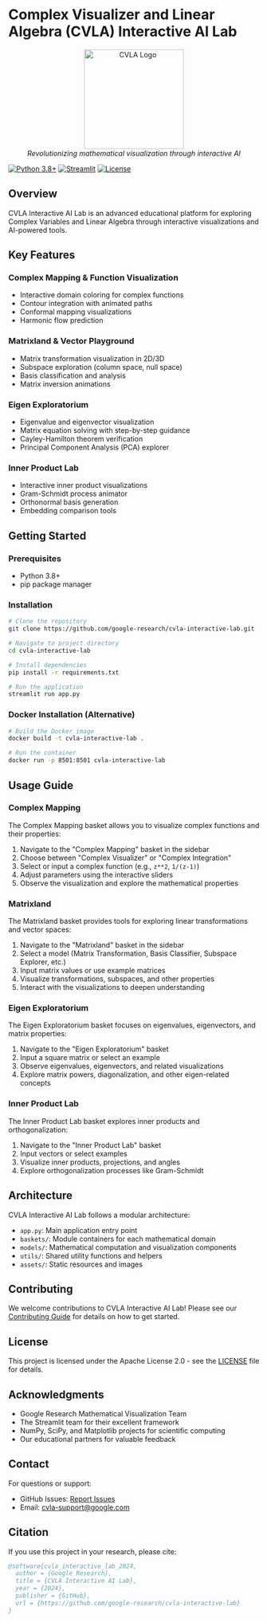 # Complex Visualizer and Linear Algebra (CVLA) Interactive AI Lab

<p align="center">
  <img src="assets/cvla_logo.png" alt="CVLA Logo" width="200"/>
  <br>
  <em>Revolutionizing mathematical visualization through interactive AI</em>
</p>

[![Python 3.8+](https://img.shields.io/badge/python-3.8+-blue.svg)](https://www.python.org/downloads/)
[![Streamlit](https://img.shields.io/badge/streamlit-1.32.0-FF4B4B.svg)](https://streamlit.io)
[![License](https://img.shields.io/badge/License-Apache%202.0-blue.svg)](LICENSE)

## Overview

CVLA Interactive AI Lab is an advanced educational platform for exploring Complex Variables and Linear Algebra through interactive visualizations and AI-powered tools.

## Key Features

### Complex Mapping & Function Visualization
- Interactive domain coloring for complex functions
- Contour integration with animated paths
- Conformal mapping visualizations
- Harmonic flow prediction

### Matrixland & Vector Playground
- Matrix transformation visualization in 2D/3D
- Subspace exploration (column space, null space)
- Basis classification and analysis
- Matrix inversion animations

### Eigen Exploratorium
- Eigenvalue and eigenvector visualization
- Matrix equation solving with step-by-step guidance
- Cayley-Hamilton theorem verification
- Principal Component Analysis (PCA) explorer

### Inner Product Lab
- Interactive inner product visualizations
- Gram-Schmidt process animator
- Orthonormal basis generation
- Embedding comparison tools

## Getting Started

### Prerequisites
- Python 3.8+
- pip package manager

### Installation

```bash
# Clone the repository
git clone https://github.com/google-research/cvla-interactive-lab.git

# Navigate to project directory
cd cvla-interactive-lab

# Install dependencies
pip install -r requirements.txt

# Run the application
streamlit run app.py
```

### Docker Installation (Alternative)

```bash
# Build the Docker image
docker build -t cvla-interactive-lab .

# Run the container
docker run -p 8501:8501 cvla-interactive-lab
```

## Usage Guide

### Complex Mapping

The Complex Mapping basket allows you to visualize complex functions and their properties:

1. Navigate to the "Complex Mapping" basket in the sidebar
2. Choose between "Complex Visualizer" or "Complex Integration"
3. Select or input a complex function (e.g., `z**2`, `1/(z-1)`)
4. Adjust parameters using the interactive sliders
5. Observe the visualization and explore the mathematical properties

### Matrixland

The Matrixland basket provides tools for exploring linear transformations and vector spaces:

1. Navigate to the "Matrixland" basket in the sidebar
2. Select a model (Matrix Transformation, Basis Classifier, Subspace Explorer, etc.)
3. Input matrix values or use example matrices
4. Visualize transformations, subspaces, and other properties
5. Interact with the visualizations to deepen understanding

### Eigen Exploratorium

The Eigen Exploratorium basket focuses on eigenvalues, eigenvectors, and matrix properties:

1. Navigate to the "Eigen Exploratorium" basket
2. Input a square matrix or select an example
3. Observe eigenvalues, eigenvectors, and related visualizations
4. Explore matrix powers, diagonalization, and other eigen-related concepts

### Inner Product Lab

The Inner Product Lab basket explores inner products and orthogonalization:

1. Navigate to the "Inner Product Lab" basket
2. Input vectors or select examples
3. Visualize inner products, projections, and angles
4. Explore orthogonalization processes like Gram-Schmidt

## Architecture

CVLA Interactive AI Lab follows a modular architecture:

- `app.py`: Main application entry point
- `baskets/`: Module containers for each mathematical domain
- `models/`: Mathematical computation and visualization components
- `utils/`: Shared utility functions and helpers
- `assets/`: Static resources and images

## Contributing

We welcome contributions to CVLA Interactive AI Lab! Please see our [Contributing Guide](CONTRIBUTING.md) for details on how to get started.

## License

This project is licensed under the Apache License 2.0 - see the [LICENSE](LICENSE) file for details.

## Acknowledgments

- Google Research Mathematical Visualization Team
- The Streamlit team for their excellent framework
- NumPy, SciPy, and Matplotlib projects for scientific computing
- Our educational partners for valuable feedback

## Contact

For questions or support:
- GitHub Issues: [Report Issues](https://github.com/google-research/cvla-interactive-lab/issues)
- Email: cvla-support@google.com

## Citation

If you use this project in your research, please cite:

```bibtex
@software{cvla_interactive_lab_2024,
  author = {Google Research},
  title = {CVLA Interactive AI Lab},
  year = {2024},
  publisher = {GitHub},
  url = {https://github.com/google-research/cvla-interactive-lab}
}
```
